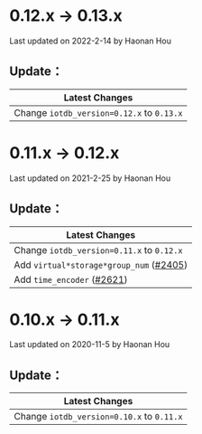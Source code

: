 <!--

    Licensed to the Apache Software Foundation (ASF) under one
    or more contributor license agreements.  See the NOTICE file
    distributed with this work for additional information
    regarding copyright ownership.  The ASF licenses this file
    to you under the Apache License, Version 2.0 (the
    "License"); you may not use this file except in compliance
    with the License.  You may obtain a copy of the License at
    
        http://www.apache.org/licenses/LICENSE-2.0
    
    Unless required by applicable law or agreed to in writing,
    software distributed under the License is distributed on an
    "AS IS" BASIS, WITHOUT WARRANTIES OR CONDITIONS OF ANY
    KIND, either express or implied.  See the License for the
    specific language governing permissions and limitations
    under the License.

-->

# 0.12.x -> 0.13.x

Last updated on 2022-2-14 by Haonan Hou

## Update：
| Latest Changes                                                                       |
|--------------------------------------------------------------------------------------|
| Change `iotdb_version=0.12.x` to `0.13.x`                                            |

# 0.11.x -> 0.12.x

Last updated on 2021-2-25 by Haonan Hou

## Update：
| Latest Changes                     |
| ---------------------------------- |
| Change `iotdb_version=0.11.x` to `0.12.x`  |
| Add `virtual*storage*group_num` ([#2405](https://github.com/apache/iotdb/pull/2405)) |
| Add `time_encoder` ([#2621](https://github.com/apache/iotdb/pull/2621)) |

# 0.10.x -> 0.11.x

Last updated on 2020-11-5 by Haonan Hou

## Update：
| Latest Changes                     |
| ---------------------------------- |
| Change `iotdb_version=0.10.x` to `0.11.x`  |
